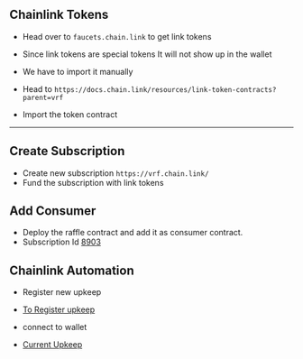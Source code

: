 ## Chainlink Tokens

-   Head over to `faucets.chain.link` to get link tokens

-   Since link tokens are special tokens It will not show up in the wallet
-   We have to import it manually

-   Head to `https://docs.chain.link/resources/link-token-contracts?parent=vrf`
-   Import the token contract

---

## Create Subscription

-   Create new subscription `https://vrf.chain.link/`
-   Fund the subscription with link tokens

## Add Consumer

-   Deploy the raffle contract and add it as consumer contract.
-   Subscription Id [8903](https://vrf.chain.link/sepolia/8903)

## Chainlink Automation

-   Register new upkeep

-   [To Register upkeep](https://automation.chain.link/sepolia)
-   connect to wallet

-   [Current Upkeep](https://automation.chain.link/sepolia/84554326062970522144793657412754113450260205225387308787670720127962466893438)

